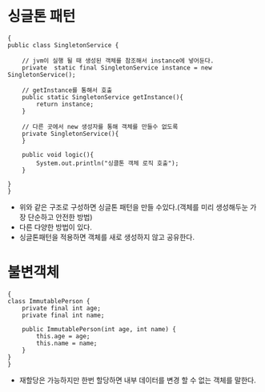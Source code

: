 싱글톤 패턴
============

<pre><code>{
public class SingletonService {

    // jvm이 실행 될 때 생성된 객체를 참조해서 instance에 넣어둔다.
    private  static final SingletonService instance = new SingletonService();

    // getInstance를 통해서 호출 
    public static SingletonService getInstance(){
        return instance;
    }
    
    // 다른 곳에서 new 생성자를 통해 객체를 만들수 없도록 
    private SingletonService(){
    }

    public void logic(){
        System.out.println("싱클톤 객체 로직 호출");
    }

}
}</code></pre>


* 위와 같은 구조로 구성하면 싱글톤 패턴을 만들 수있다.(객체를 미리 생성해두눈 가장 단순하고 안전한 방법)
* 다른 다양한 방법이 있다.
* 싱글톤패턴을 적용하면 객체를 새로 생성하지 않고 공유한다.



불변객체
============
<pre><code>{
class ImmutablePerson {
    private final int age;
    private final int name;
    
    public ImmutablePerson(int age, int name) {
    	this.age = age;
        this.name = name;
    }
}
}</code></pre>

* 재할당은 가능하지만 한번 할당하면 내부 데이터를 변경 할 수 없는 객체를 말한다.
